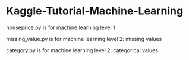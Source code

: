 # Kaggle-Tutorial-Machine-Learning
houseprice.py is for machine learning level 1

missing_value.py is for machine learning level 2: missing values

category.py is for machine learning level 2: categorical values
